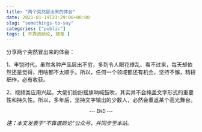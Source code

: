 ```yaml
---
title: "两个突然冒出来的体会"
date: 2021-01-19T23:29:00+08:00
slug: "somethings-to-say"
categories: ["public"]
tags: [ 不靠谱颜论, 随笔 ]
---
```


分享两个突然冒出来的体会：

1、丰饶时代，虽然各种产品层出不穷，多到令人眼花缭乱、看不过来，每天却依然还是觉得，用啥都不太顺手。所以，任何一个领域都还有机会，坚持不懈，精耕细作，必有收获。

2、视频类应用兴起，大佬们纷纷摇旗呐喊鼓吹，其实并不会掩盖文字形式的重要性和持久性。所以，多年后，坚持文字输出的少数人，必然会重返某个高光舞台。

<center><small>--- END ---</small></center>

<i><b>注：</b>本文发表于“不靠谱颜论”公众号，并同步至本站。</i>

